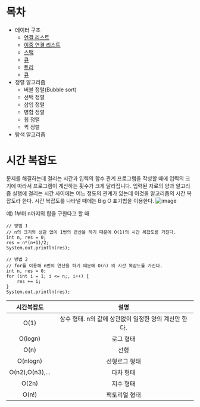 # 목차
- 데이터 구조
  - <a href="https://github.com/Seungheon91/front-end-knowledge/blob/main/javascript-algorithms/data-structures/stack/READ.md">연결 리스트</a>
  - <a href="https://github.com/Seungheon91/front-end-knowledge/blob/main/javascript-algorithms/data-structures/stack/READ.md">이중 연결 리스트</a>
  - <a href="https://github.com/Seungheon91/front-end-knowledge/blob/main/javascript-algorithms/data-structures/stack/READ.md">스택</a>
  - <a href="https://github.com/Seungheon91/front-end-knowledge/blob/main/javascript-algorithms/data-structures/stack/READ.md">큐</a>
  - <a href="https://github.com/Seungheon91/front-end-knowledge/blob/main/javascript-algorithms/data-structures/stack/READ.md">트리</a>
  - <a href="https://github.com/Seungheon91/front-end-knowledge/blob/main/javascript-algorithms/data-structures/stack/READ.md">큐</a>
- 정렬 알고리즘
  - 버블 정렬(Bubble sort)
  - 선택 정렬
  - 삽입 정렬
  - 병합 정렬
  - 힙 정렬
  - 퀵 정렬
- 탐색 알고리즘

# 시간 복잡도
문제를 해결하는데 걸리는 시간과 입력의 함수 관계 프로그램을 작성할 때에 입력의 크기에 따라서 프로그램이 계산하는 횟수가 크게 달라집니다.
입력된 자료의 양과 알고리즘 실행에 걸리는 시간 사이에는 어느 정도의 관계가 있는데 이것을 알고리즘의 시간 복잡도라 한다.
시간 복잡도를 나타낼 때에는 Big O 표기법을 이용한다.
![image](https://user-images.githubusercontent.com/78462110/219555028-6d9d00fc-22f0-43de-a900-61bedacb7b48.png)

예) 1부터 n까지의 합을 구한다고 할 때
```
// 방법 1
// n의 크기와 상관 없이 1번의 연산을 하기 때문에 O(1)의 시간 복잡도를 가진다.
int n, res = 0;
res = n*(n+1)/2;
System.out.println(res);

// 방법 2
// for를 이용해 n번의 연산을 하기 때문에 O(n) 의 시간 복잡도를 가진다. 
int n, res = 0;
for (int i = 1; i <= n;, i++) {
    res += i;
}
System.out.println(res);
```



**시간복잡도**|**설명**|
|:---:|:---:|
|O(1)|상수 형태. n의 값에 상관없이 일정한 양의 계산만 한다.|
|O(logn)|로그 형태|
|O(n)|선형|
|O(nlogn)|선형로그 형태|
|O(n2),O(n3),...|다차 형태|
|O(2n)|지수 형태|
|O(n!)|팩토리얼 형태|
